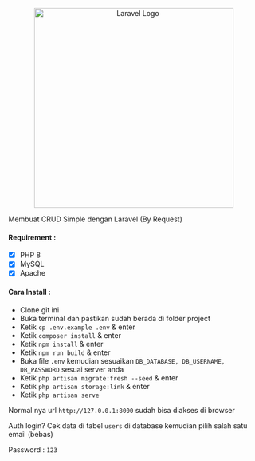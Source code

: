 <p align="center"><a href="https://laravel.com" target="_blank"><img src="https://raw.githubusercontent.com/laravel/art/master/logo-lockup/5%20SVG/2%20CMYK/1%20Full%20Color/laravel-logolockup-cmyk-red.svg" width="400" alt="Laravel Logo"></a></p>

Membuat CRUD Simple dengan Laravel (By Request)

#### Requirement :
- [x] PHP 8
- [x] MySQL
- [x] Apache

#### Cara Install :
- Clone git ini
- Buka terminal dan pastikan sudah berada di folder project
- Ketik ```cp .env.example .env``` & enter
- Ketik ```composer install``` & enter
- Ketik ```npm install``` & enter
- Ketik ```npm run build``` & enter
- Buka file ```.env``` kemudian sesuaikan ```DB_DATABASE, DB_USERNAME, DB_PASSWORD``` sesuai server anda
- Ketik ```php artisan migrate:fresh --seed``` & enter
- Ketik ```php artisan storage:link``` & enter
- Ketik ```php artisan serve```

Normal nya url ```http://127.0.0.1:8000``` sudah bisa diakses di browser

Auth login?
Cek data di tabel ```users``` di database kemudian pilih salah satu email (bebas)

Password : ```123```